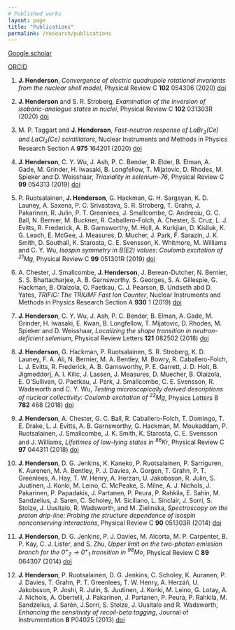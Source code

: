 ```yaml
---
# Published works
layout: page
title: "Publications"
permalink: /research/publications
---
```


[Google scholar](https://scholar.google.com/citations?hl=en&user=V_b9wcoAAAAJ)

[ORCID](https://orcid.org/0000-0002-6010-9644)

1. **J. Henderson**, *Convergence of electric quadrupole rotational invariants from the nuclear shell model*, Physical Review C **102** 054306 (2020) [doi](https://doi.org/10.1103/PhysRevC.102.054306)

2. **J. Henderson** and S. R. Stroberg, *Examination of the inversion of isobaric-analogue states in nuclei*, Physical Review C **102** 031303R (2020) [doi](https://doi.org/10.1103/PhysRevC.102.031303)

3. M. P. Taggart and **J. Henderson**, *Fast-neutron response of LaBr<sub>3</sub>(Ce) and LaCl<sub>3</sub>(Ce) scintillators*, Nuclear Instruments and Methods in Physics Research Section A **975** 164201 (2020) [doi](https://doi.org/10.1016/j.nima.2020.164201)

4. **J. Henderson**, C. Y. Wu, J. Ash, P. C. Bender, R. Elder, B. Elman, A. Gade, M. Grinder, H. Iwasaki, B. Longfellow, T. Mijatovic, D. Rhodes, M. Spieker and D. Weisshaar, *Triaxiality in selenium-76*, Physical Review C **99** 054313 (2019) [doi](https://doi.org/10.1103/PhysRevC.99.054313)

5. P. Ruotsalainen, **J. Henderson**, G. Hackman, G. H. Sargsyan, K. D. Launey, A. Saxena, P. C. Srivastava, S. R. Stroberg, T. Grahn, J. Pakarinen, R. Julin, P. T. Greenlees, J. Smallcombe, C. Andreoiu, G. C. Ball, N. Bernier, M. Buckner, R. Caballero-Folch, A. Chester, S. Cruz, L. J. Evitts, R. Frederick, A. B. Garnsworthy, M. Holl, A. Kurkjian, D. Kisliuk, K. G. Leach, E. McGee, J. Measures, D. Mucher, J. Park, F. Sarazin, J. K. Smith, D. Southall, K. Starosta, C. E. Svensson, K. Whitmore, M. Williams and C. Y. Wu, *Isospin symmetry in B(E2) values: Coulomb excitation of <sup>21</sup>Mg*, Physical Review C **99** 051301R (2019) [doi](https://doi.org/10.1103/PhysRevC.99.051301)

6. A. Chester, J. Smallcombe, **J. Henderson**, J. Berean-Dutcher, N. Bernier, S. S. Bhattacharjee, A. B. Garnsworthy. S. Georges, S. A. Gillespie, G. Hackman, B. Olaizola, O. Paetkau, C. J. Pearson, B. Undseth abd D. Yates, *TRIFIC: The TRIUMF Fast Ion Counter*, Nuclear Instruments and Methods in Physics Research Section A **930** 1 (2019) [doi](https://doi.org/10.1016/j.nima.2019.03.075)

7. **J. Henderson**, C. Y. Wu, J. Ash, P. C. Bender, B. Elman, A. Gade, M. Grinder, H. Iwasaki, E. Kwan, B. Longfellow, T. Mijatovic, D. Rhodes, M. Spieker and D. Weisshaar, *Localizing the shape transition in neutron-deficient selenium*, Physical Review Letters **121** 082502 (2018) [doi](https://doi.org/10.1103/PhysRevLett.121.082502)

8. **J. Henderson**, G. Hackman, P. Ruotsalainen, S. R. Stroberg, K. D. Launey, F. A. Ali, N. Bernier, M. A. Bentley, M. Bowry, R. Caballero-Folch, L. J. Evitts, R. Frederick, A. B. Garnsworthy, P. E. Garrett, J. D. Holt, B. Jigmeddorj, A. I. Kilic, J. Lassen, J. Measures, D. Muecher, B. Olaizola, E. O'Sullivan, O. Paetkau, J. Park, J. Smallcombe, C. E. Svensson, R. Wadsworth and C. Y. Wu, *Testing microscopically derived descriptions of nuclear collectivity: Coulomb excitation of <sup>22</sup>Mg*, Physics Letters B **782** 468 (2018) [doi](https://doi.org/10.1016/j.physletb.2018.05.064)

9. **J. Henderson**, A. Chester, G. C. Ball, R. Caballero-Folch, T. Domingo, T. E. Drake, L. J. Evitts, A. B. Garnsworthy, G. Hackman, M. Moukaddam, P. Ruotsalainen, J. Smallcombe, J. K. Smith, K. Starosta, C. E. Svensson and J. Williams, *Lifetimes of low-lying states in <sup>86</sup>Kr*, Physical Review C **97** 044311 (2018) [doi](https://doi.org/10.1103/PhysRevC.97.044311)

10. **J. Henderson**, D. G. Jenkins, K. Kaneko, P. Ruotsalainen, P. Sarriguren, K. Aurenen, M. A. Bentley, P. J. Davies, A. Gorgen, T. Grahn, P. T. Greenlees, A. Hay, T. W. Henry, A. Herzan, U. Jakobsson, R. Julin, S. Juutinen, J. Konki, M. Leino, C. McPeake, S. Milne, A. J. Nichols, J. Pakarinen, P. Papadakis, J. Partanen, P. Peura, P. Rahkila, E. Sahin, M. Sandzelius, J. Saren, C. Scholey, M. Siciliano, L. Sinclair, J. Sorri, S. Stolze, J. Uusitalo, R. Wadsworth, and M. Zielinska, *Spectroscopy on the proton drip-line: Probing the structure dependence of isospin nonconserving interactions*, Physical Review C **90** 051303R (2014) [doi](https://doi.org/10.1103/PhysRevC.90.051303)

11. **J. Henderson**, D. G. Jenkins, P. J. Davies, M. Alcorta, M. P. Carpenter, B. P. Kay, C. J. Lister, and S. Zhu, *Upper limit on the two-photon emission branch for the 0<sup>+</sup><sub>2</sub> &#8594; 0<sup>+</sup><sub>1</sub> transition in <sup>98</sup>Mo*, Physical Review C **89** 064307 (2014) [doi](https://doi.org/10.1103/PhysRevC.89.064307)

12. **J. Henderson**, P. Ruotsalainen, D. G. Jenkins, C. Scholey, K. Auranen, P. J. Davies, T. Grahn, P. T. Greenlees, T. W. Henry, A. Herzáň, U. Jakobsson, P. Joshi, R. Julin, S. Juutinen, J. Konki, M. Leino, G. Lotay, A. J. Nichols, A. Obertelli, J. Pakarinen, J. Partanen, P. Peura, P. Rahkila, M. Sandzelius, J. Sarén, J.Sorri, S. Stolze, J. Uusitalo and R. Wadsworth, *Enhancing the sensitivity of recoil-beta tagging*, Journal of Instrumentation **8** P04025 (2013) [doi](https://doi.org/10.1088/1748-0221/8/04/P04025)

